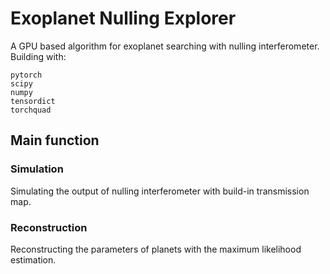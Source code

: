 # Exoplanet Nulling Explorer

A GPU based algorithm for exoplanet searching with nulling interferometer.
Building with:
```
pytorch
scipy
numpy
tensordict
torchquad
```

## Main function

### Simulation

Simulating the output of nulling interferometer with build-in transmission map.

### Reconstruction

Reconstructing the parameters of planets with the maximum likelihood estimation.